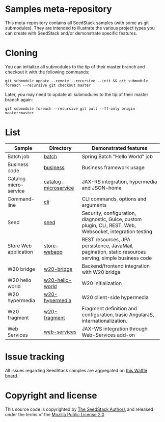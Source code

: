 # Samples meta-repository

This meta-repository contains all SeedStack samples (with some as git submodules). They are intended to illustrate the various project types you can create with SeedStack and/or demonstrate specific features.

# Cloning

You can initialize all submodules to the tip of their master branch and checkout it with the following commands:

    git submodule update --remote --recursive --init && git submodule foreach --recursive git checkout master
    
Later, you may need to update all submodules to the tip of their master branch again:     

    git submodule foreach --recursive git pull --ff-only origin master:master

# List

| Sample | Directory | Demonstrated features |
|---|---|---|
| Batch job | [batch](https://github.com/seedstack/samples/tree/master/batch) | Spring Batch "Hello World" job |
| Business code | [business](https://github.com/seedstack/samples/tree/master/business) | Business framework usage |
| Catalog micro-service | [catalog-microservice](https://github.com/seedstack/catalog-microservice-sample/tree/master) | JAX-RS integration, hypermedia and JSON-home |
| Command-line | [cli](https://github.com/seedstack/samples/tree/master/cli) | CLI commands, options and arguments |
| Seed | [seed](https://github.com/seedstack/samples/tree/master/seed) | Security, configuration, diagnostic, Guice, custom plugin, CLI, REST, Web, Websocket, integration testing |
| Store Web application | [store-webapp](https://github.com/seedstack/store-webapp-sample/tree/master) | REST resources, JPA persistence, JavaMail, pagination, static resources serving, simple business code |
| W20 bridge | [w20-bridge](https://github.com/seedstack/samples/tree/master/w20-bridge) | Backend/frontend integration with W20 bridge |
| W20 hello world | [w20-hello-world](https://github.com/seedstack/samples/tree/master/w20-hello-world) | W20 initialization |
| W20 hypermedia | [w20-hypermedia](https://github.com/seedstack/w20-hypermedia-sample/tree/master) | W20 client-side hypermedia |
| W20 fragment | [w20-fragment](https://github.com/seedstack/samples/tree/master/w20-fragment) | Fragment definition and configuration, basic AngularJS, internationalization. |
| Web Services | [web-services](https://github.com/seedstack/web-services-sample/tree/master) | JAX-WS integration through Web-Services add-on |

# Issue tracking

All issues regarding SeedStack samples are aggregated on [this Waffle board](https://waffle.io/seedstack/samples).

# Copyright and license

This source code is copyrighted by [The SeedStack Authors](https://github.com/seedstack/seedstack/blob/master/AUTHORS) and released under the terms of the [Mozilla Public License 2.0](https://www.mozilla.org/MPL/2.0/).
